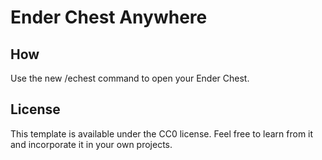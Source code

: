 # Ender Chest Anywhere

## How

Use the new /echest command to open your Ender Chest.

## License

This template is available under the CC0 license. Feel free to learn from it and incorporate it in your own projects.
